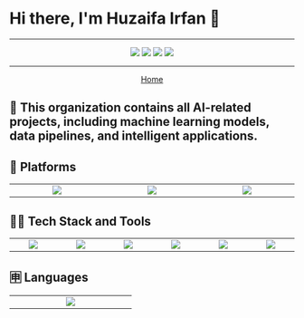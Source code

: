 # Hi there, I'm Huzaifa Irfan 👋

<hr />

<p align="center">
<a href="https://huzaifairfan.com" target="_blank"><img src="https://img.shields.io/badge/-huzaifairfan.com-1aa260?style=flat&logo=Google-Chrome&logoColor=white"/></a>
<a href="https://www.linkedin.com/in/huzaifairfan/" target="_blank"><img src="https://img.shields.io/badge/-Huzaifa%20Irfan-0072b1?style=flat&logo=Linkedin&logoColor=white"/></a>
<a href="https://github.com/HuzaifaIrfan/" target="_blank"><img src="https://img.shields.io/badge/-Huzaifa%20Irfan-4078c0?style=flat&logo=Github&logoColor=white"/></a>
<a href="mailto:contact@huzaifairfan.com" target="_blank"><img src="https://img.shields.io/badge/-contact@huzaifairfan.com-c71610?style=flat&logo=Gmail&logoColor=white"/></a>
</p>

<hr />

<p align="center">
<a href="https://github.com/HuzaifaIrfan" target="_blank">Home</a>
</p>

## 📁 This organization contains all AI-related projects, including machine learning models, data pipelines, and intelligent applications.

## 📱 Platforms

<table>
<tr>
    <td align='center' width="200">
        <img src="https://upload.wikimedia.org/wikipedia/commons/e/e1/Google_Chrome_icon_%28February_2022%29.svg">
    </td>
    <td align='center' width="200">
        <img src="https://upload.wikimedia.org/wikipedia/commons/3/35/Tux.svg">
    </td>
    <td align='center' width="200">
        <img src="https://upload.wikimedia.org/wikipedia/en/f/f4/Docker_logo.svg">
    </td>
</tr>
</table>

## 🧑‍💻 Tech Stack and Tools

<table>
<tr>
    <td align='center' width="200">
        <img src="https://media.datacamp.com/cms/google/ad_4nxfnnz7nfq1q7wrkzmgmkg3wcgxldkbjchen5fadpwc1oydavwgjfu9dofuy9xljev29evzupzkmokbfj7640py0dhqycnnry-lxg3flcinmj5h7ov6r4xzhjoy6ccxrr5tqxanduwuba5b3agznvidnpz8.png">
    </td>
    <td align='center' width="200">
        <img src="https://upload.wikimedia.org/wikipedia/commons/6/60/LangChain_Logo.svg">
    </td>
    <td align='center' width="200">
        <img src="https://upload.wikimedia.org/wikipedia/commons/a/af/OpenAI_logo_2025_%28wordmark%29.svg">
    </td>
    <td align='center' width="200">
        <img src="https://www.linuxtricks.fr/upload/ollama-logo.png">
    </td>
    <td align='center' width="200">
        <img src="https://qdrant.tech/img/qdrant-logo.svg">
    </td>
    <td align='center' width="200">
        <img src="https://upload.wikimedia.org/wikipedia/commons/1/1a/FastAPI_logo.svg">
    </td>
</tr>
</table>


## 🈸 Languages

<table>
<tr>
    <td align='center' width="200">
        <img src="https://upload.wikimedia.org/wikipedia/commons/c/c3/Python-logo-notext.svg">
    </td>
</tr>
</table>
